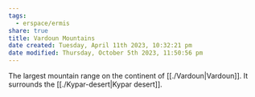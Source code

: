 ```yaml
---
tags:
  - erspace/ermis
share: true
title: Vardoun Mountains
date created: Tuesday, April 11th 2023, 10:32:21 pm
date modified: Thursday, October 5th 2023, 11:50:56 pm
---
```


The largest mountain range on the continent of [[./Vardoun|Vardoun]]. It surrounds the [[./Kypar-desert|Kypar desert]]. 
